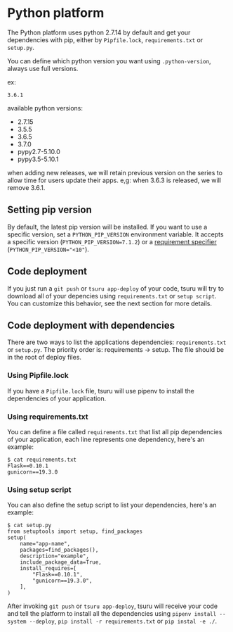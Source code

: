 # Python platform

The Python platform uses python 2.7.14 by default and get your dependencies with pip,
either by ``Pipfile.lock``, ``requirements.txt`` or ``setup.py``.

You can define which python version you want using ``.python-version``, always use full versions.

ex:
```
3.6.1
```

available python versions:
- 2.7.15
- 3.5.5
- 3.6.5
- 3.7.0
- pypy2.7-5.10.0
- pypy3.5-5.10.1

when adding new releases, we will retain previous version on the series to allow time for users update their apps.
e,g: when 3.6.3 is released, we will remove 3.6.1.

## Setting pip version

By default, the latest pip version will be installed. If you want to use a specific version, set
a ``PYTHON_PIP_VERSION`` environment variable. It accepts a specific version (``PYTHON_PIP_VERSION=7.1.2``) or a
[requirement specifier](https://pip.pypa.io/en/stable/reference/pip_install/#requirement-specifiers)
(``PYTHON_PIP_VERSION="<10"``).

## Code deployment

If you just run a ``git push``  or ``tsuru app-deploy`` of your code, tsuru will try
to download all of your depencies using ``requirements.txt`` or ``setup script``.
You can customize this behavior, see the next section for more details.

## Code deployment with dependencies

There are two ways to list the applications dependencies: ``requirements.txt`` or ``setup.py``.
The priority order is: requirements -> setup. The file should be in the root of deploy files.

### Using Pipfile.lock

If you have a ``Pipfile.lock`` file, tsuru will use pipenv to install the dependencies of your application.

### Using requirements.txt

You can define a file called ``requirements.txt`` that list all pip dependencies of your application,
each line represents one dependency, here's an example:

	$ cat requirements.txt
	Flask==0.10.1
	gunicorn==19.3.0

### Using setup script

You can also define the setup script to list your dependencies, here's an example:

	$ cat setup.py
	from setuptools import setup, find_packages
	setup(
		name="app-name",
    	packages=find_packages(),
    	description="example",
  		include_package_data=True,
    	install_requires=[
        	"Flask==0.10.1",
        	"gunicorn==19.3.0",
		],
	)

After invoking ``git push`` or ``tsuru app-deploy``, tsuru will receive your code and tell the platform
to install all the dependencies using ``pipenv install --system --deploy``, ``pip install -r requirements.txt``
or ``pip instal -e ./``.
